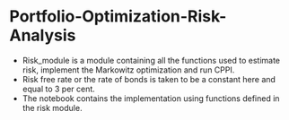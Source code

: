 # Portfolio-Optimization-Risk-Analysis
- Risk_module is a module containing all the functions used to estimate risk, implement the Markowitz optimization and run CPPI.
- Risk free rate or the rate of bonds is taken to be a constant here and equal to 3 per cent.
- The notebook contains the implementation using functions defined in the risk module.

